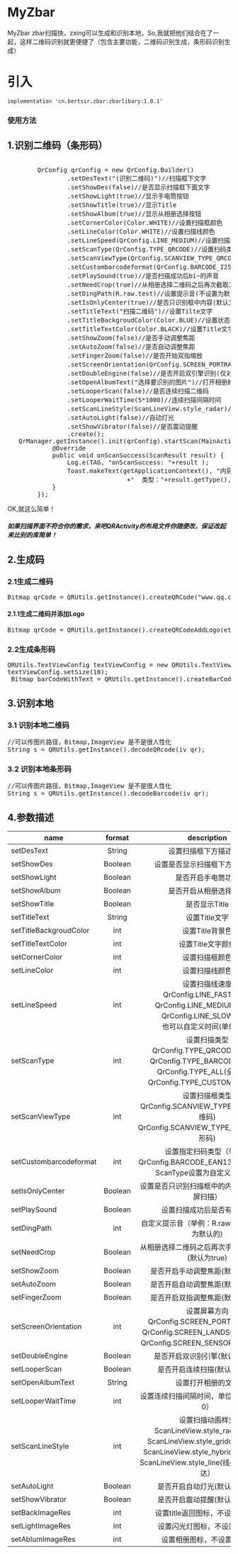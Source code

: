 # MyZbar
MyZbar
zbar扫描快，zxing可以生成和识别本地，So,我就把他们结合在了一起，这样二维码识别就更便捷了（包含主要功能，二维码识别生成，条形码识别生成）

# 引入
```
implementation 'cn.bertsir.zbar:zbarlibary:1.0.1'
```
### 使用方法
## 1.识别二维码（条形码）
<pre>

        QrConfig qrConfig = new QrConfig.Builder()
                .setDesText("(识别二维码)")//扫描框下文字
                .setShowDes(false)//是否显示扫描框下面文字
                .setShowLight(true)//显示手电筒按钮
                .setShowTitle(true)//显示Title
                .setShowAlbum(true)//显示从相册选择按钮
                .setCornerColor(Color.WHITE)//设置扫描框颜色
                .setLineColor(Color.WHITE)//设置扫描线颜色
                .setLineSpeed(QrConfig.LINE_MEDIUM)//设置扫描线速度
                .setScanType(QrConfig.TYPE_QRCODE)//设置扫码类型（二维码，条形码，全部，自定义，默认为二维码）
                .setScanViewType(QrConfig.SCANVIEW_TYPE_QRCODE)//设置扫描框类型（二维码还是条形码，默认为二维码）
                .setCustombarcodeformat(QrConfig.BARCODE_I25)//此项只有在扫码类型为TYPE_CUSTOM时才有效
                .setPlaySound(true)//是否扫描成功后bi~的声音
                .setNeedCrop(true)//从相册选择二维码之后再次截取二维码
                .setDingPath(R.raw.test)//设置提示音(不设置为默认的Ding~)
                .setIsOnlyCenter(true)//是否只识别框中内容(默认为全屏识别)
                .setTitleText("扫描二维码")//设置Tilte文字
                .setTitleBackgroudColor(Color.BLUE)//设置状态栏颜色
                .setTitleTextColor(Color.BLACK)//设置Title文字颜色
                .setShowZoom(false)//是否手动调整焦距
                .setAutoZoom(false)//是否自动调整焦距
                .setFingerZoom(false)//是否开始双指缩放
                .setScreenOrientation(QrConfig.SCREEN_PORTRAIT)//设置屏幕方向
                .setDoubleEngine(false)//是否开启双引擎识别(仅对识别二维码有效，并且开启后只识别框内功能将失效)
                .setOpenAlbumText("选择要识别的图片")//打开相册的文字
                .setLooperScan(false)//是否连续扫描二维码
                .setLooperWaitTime(5*1000)//连续扫描间隔时间
                .setScanLineStyle(ScanLineView.style_radar)//扫描动画样式
                .setAutoLight(false)//自动灯光
                .setShowVibrator(false)//是否震动提醒
                .create();
   QrManager.getInstance().init(qrConfig).startScan(MainActivity.this, new QrManager.OnScanResultCallback() {
            @Override
            public void onScanSuccess(ScanResult result) {
                Log.e(TAG, "onScanSuccess: "+result );
                Toast.makeText(getApplicationContext(), "内容："+result.getContent()
                                +"  类型："+result.getType(), Toast.LENGTH_SHORT).show();
            }
        });
</pre>
OK,就这么简单！

##### 如果扫描界面不符合你的需求，来吧QRActivity的布局文件你随便改，保证改起来比别的库简单！

## 2.生成码
###  2.1生成二维码 
<pre>
Bitmap qrCode = QRUtils.getInstance().createQRCode("www.qq.com");
</pre>

####  2.1.1生成二维码并添加Logo
<pre>
Bitmap qrCode = QRUtils.getInstance().createQRCodeAddLogo(et_qr_content.getText().toString(),BitmapFactory.decodeResource(getResources(), R.mipmap.ic_launcher));
</pre>
###  2.2生成条形码
<pre>
QRUtils.TextViewConfig textViewConfig = new QRUtils.TextViewConfig();
textViewConfig.setSize(10);
 Bitmap barCodeWithText = QRUtils.getInstance().createBarCodeWithText(getApplicationContext(), content, 300, 100, textViewConfig);
</pre>

## 3.识别本地
### 3.1 识别本地二维码
<pre>
//可以传图片路径，Bitmap,ImageView 是不是很人性化
String s = QRUtils.getInstance().decodeQRcode(iv_qr);
</pre>

### 3.2 识别本地条形码
<pre>
//可以传图片路径，Bitmap,ImageView 是不是很人性化
String s = QRUtils.getInstance().decodeBarcode(iv_qr);
</pre>

## 4.参数描述
| name | format | description |
| ------------- |:-------------:| :-------------:|
| setDesText | String | 设置扫描框下方描述文字 |
| setShowDes | Boolean | 设置是否显示扫描框下方描述文字 |
| setShowLight | Boolean | 是否开启手电筒功能 |
| setShowAlbum | Boolean | 是否开启从相册选择功能 |
| setShowTitle | Boolean | 是否显示Title |
| setTitleText | String | 设置Title文字 |
| setTitleBackgroudColor | int | 设置Title背景色 |
| setTitleTextColor | int | 设置Title文字颜色 |
| setCornerColor | int | 设置扫描框颜色 |
| setLineColor | int | 设置扫描线颜色 |
| setLineSpeed | int | 设置扫描线速度</br>QrConfig.LINE_FAST(快速)</br>QrConfig.LINE_MEDIUM(中速）<br>QrConfig.LINE_SLOW(慢速) <br>也可以自定义时间(单位毫秒)|
| setScanType | int | 设置扫描类型</br>QrConfig.TYPE_QRCODE(二维码)</br>QrConfig.TYPE_BARCODE(条形码)</br>QrConfig.TYPE_ALL(全部类型)</br>QrConfig.TYPE_CUSTOM(指定类型) |
| setScanViewType | int | 设置扫描框类型</br>QrConfig.SCANVIEW_TYPE_QRCODE(二维码)</br>QrConfig.SCANVIEW_TYPE_BARCODE(条形码) |
| setCustombarcodeformat| int| 设置指定扫码类型（举例：QrConfig.BARCODE_EAN13）,此项只有在ScanType设置为自定义时才生效 |
| setIsOnlyCenter| Boolean | 设置是否只识别扫描框中的内容（默认为全屏扫描） |
| setPlaySound | Boolean | 设置扫描成功后是否有提示音 |
| setDingPath | int| 自定义提示音（举例：R.raw.test，不设置为默认的) |
| setNeedCrop | Boolean | 从相册选择二维码之后再次手动框选二维码(默认为true) |
| setShowZoom | Boolean | 是否开启手动调整焦距(默认为false) |
| setAutoZoom | Boolean | 是否开启自动调整焦距(默认为false) |
| setFingerZoom | Boolean | 是否开启双指调整焦距(默认为false) |
| setScreenOrientation | int | 设置屏幕方向</br>QrConfig.SCREEN_PORTRAIT(纵向)</br>QrConfig.SCREEN_LANDSCAPE(横向）<br>QrConfig.SCREEN_SENSOR(传感器方向) |
| setDoubleEngine | Boolean | 是否开启双识别引擎(默认为false) |
| setLooperScan | Boolean | 是否开启连续扫描(默认为false) |
| setOpenAlbumText | String | 设置打开相册的文字 |
| setLooperWaitTime | int | 设置连续扫描间隔时间，单位毫秒（默认为0） |
| setScanLineStyle | int | 设置扫描动画样式</br>ScanLineView.style_radar(雷达)</br>ScanLineView.style_gridding(网格）<br>ScanLineView.style_hybrid(网格+雷达) <br>ScanLineView.style_line(线条)（默认为雷达） |
| setAutoLight | Boolean | 是否开启自动灯光(默认为false)|
| setShowVibrator | Boolean | 是否开启震动提醒(默认为false)|
| setBackImageRes | int | 设置title返回图标，不设置为默认|
| setLightImageRes | int | 设置闪光灯图标，不设置为默认|
| setAblumImageRes | int | 设置相册图标，不设置为默认|

